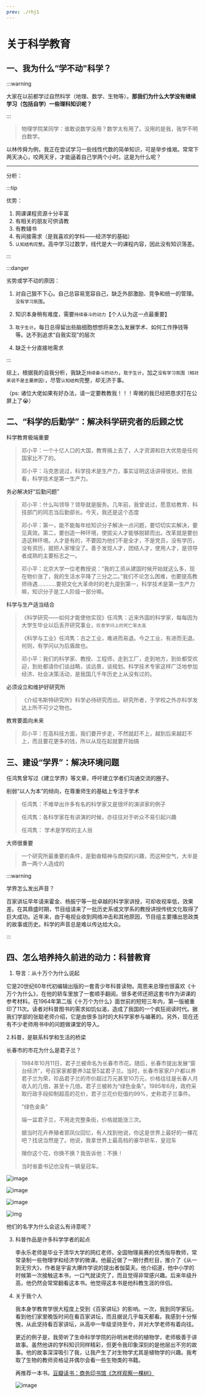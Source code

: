 ```yaml
---
prev: ./rhj1
---
```

# 关于科学教育

<MyViews/>

## 一、我为什么“学不动"科学？<Badge text="思考"/>

:::warning

大家在以前都学过自然科学（地理、数学、生物等）。**那我们为什么大学没有继续学习（包括自学）一些理科知识呢？**

:::

> 物理学院某同学：谁敢说数学没用？数学太有用了。没用的是我，我学不明白数学。

以林传舜为例，我正在尝试学习一些线性代数的简单知识，可是举步维艰。常常下两天决心，咬两天牙，才能逼着自己学两个小时。这是为什么呢？

---

分析：

:::tip

优势：

1. 网课课程资源十分丰富
2. 有相关的朋友可供请教
3. 有教辅书
4. 有间接需求（是我喜欢的学科——经济学的基础）
5. `认知结构完整`。高中学习过数学，线代是大一的课程内容，因此没有知识落差。

:::

:::danger

劣势或学不动的原因：

1. 对自己狠不下心。自己总容易宽容自己，缺乏外部激励、竞争和统一的管理。`没有学习氛围`。
2. 知识本身稍有难度，需要`持续奋斗的动力`【个人认为这一点最重要】

3. `耽于生计`。每日总得留出些脑细胞想想将来怎么发展学术、如何工作挣钱等等。达不到追求“自我实现”的层次

4. 缺乏十分直接地需求

:::

综上，根据我的自我分析，我缺乏`持续奋斗的动力`，`耽于生计`，加之`没有学习氛围（相对来说不是主要原因）`，尽管`认知结构`完整，却无济于事。

（ps: 诸位大佬如果有好办法，请一定要教教我！！！卑微的我已经把恳求打在公屏上了:sob:）

## 二、“科学的后勤学”：解决科学研究者的后顾之忧

科学教育极端重要

> 邓小平：一个十亿人口的大国，教育搞上去了，人才资源和巨大优势是任何国家比不了的。
>
> 邓小平：马克思说过，科学技术是生产力，事实证明这话讲得很对。依我看，科学技术是第一生产力。

务必解决好“后勤问题”

> 邓小平：什么叫领导？领导就是服务。几年前，我曾说过，愿意给教育、科技部门的同志当后勤部长。今天，我还是这个态度
>
> 邓小平：第一，能不能每年给知识分子解决一点问题，要切切实实解决，要见真效。第二，要创造一种环境，使拔尖人才能够脱颖而出。改革就是要创造这种环境。人才是有的，不要因为他们不是全才，不是党员，没有学历，没有资历，就把人家埋没了。善于发现人才，团结人才，使用人才，是领导者成熟的主要标志之一。
>
> 邓小平：北京大学一位老教授说：“我的工资从建国时候开始就这么多，现在物价涨了，我的生活水平降了三分之二。”我们不论怎么困难，也要提高教师待遇…………要把文化大革命时的老九提到第一，科学技术是第一生产力嘛，知识分子是工人阶级一部分嘛。

科学与生产适当结合

> 《科学研究——如何才能使他实现》任鸿隽：近来外国的科学家，每每因为大学生毕业以后丢开研究事业，`叹息学问上的死亡率太高`
>
> 《科学与工业》任鸿隽：古之工业，难进而易退。今之工业，有进而无退。何则，有学问以为后盾故也。
>
> 邓小平：我们的科学家、教授、工程师，走到工厂，走到地方，到处都受欢迎，到处都请你们谈战略，谈远景，谈规划。科学技术专家这样广泛地参加经济、社会决策活动，是我国几千年历史上从没有过的。

必须设立和维护好研究所

> 《介绍韦斯特研究所》科学必待研究而出。研究所者，于学校之外亦科学发达上所不可少之物也。

教育要面向未来

> 邓小平：在高科技方面，我们要开步走，不然就赶不上，越到后来越赶不上，而且要花更多的钱，所以从现在起就要开始搞

## 三、建设“学界”：解决环境问题

任鸿隽曾写过《建立学界》等文章，呼吁建立学者们沟通交流的圈子。

削弱“以人为本”的倾向，在尊重师生的基础上专注于学术

> 任鸿隽：不难举出许多有名的科学家又是很坏的演讲家的例子
>
> 任鸿隽：各科学家在有讲演的时候，亦往往对于听众不易引起兴趣
>
> 任鸿隽： 学术是学校的主人翁

大师很重要

> 一个研究所最重要的条件，是勤奋精神与商探的兴趣，而这种空气，大半是靠一两个人造成的

:::warning

学界怎么发出声音？

百家讲坛早年请来霍金、杨振宁等一批卓越的科学家讲授，可却收视率低，效果差。在其鼎盛时期，节目组请来了一批历史系或文学系的教授讲授传统文化取得了巨大成功。近年来，由于电视业收到网络冲击和其他原因，节目组主要播出思政类的故事或历史。科学的声音总是难以传达给大众。

:::

## 四、怎么培养持久前进的动力：科普教育<Badge text="重要" type="error"/>

1. 导言：从十万个为什么说起

它是20世纪60年代初编辑出版的一套青少年科普读物。周恩来总理也很喜欢《十万个为什么》，在他的轿车里放了一套顺手翻阅。很多老师还把这套书作为讲课的参考材料。在1964年第二版《十万个为什么》面世前的短短三年内，第一版被重印了11次。读者对科普图书的需求如饥似渴，造成了我国的一个疯狂阅读时代。据我们学部的张聪老师介绍，它是由很多当时的大科学家参与编著的。另外，现在还有不少老师用书中的问题做课堂的导入。

2.科普，是联系科学和生活的桥梁

长春市的市花为什么是君子兰？

> 1984年10月11日，君子兰被命名为长春市市花。随后，长春市提出发展“窗台经济”，号召家家都要养3盆至5盆君子兰。当时，长春市家家户户都以养君子兰为荣，珍品君子兰的市价超过万元甚至10万元，价格往往是长春人月收入的几倍，甚至十几倍。君子兰被称为“绿色金条”。1985年6月，政府采取行政手段抑制超高的花价，君子兰花价贬值约99%，史称君子兰事件。
>
> "绿色金条"
>
> 端一盆君子兰，不用走完整条街，价格就能涨三次。
>
> 据当时花卉养殖者郭凤仪回忆，有人找到他说，你这是世界上最好的一棵花吧？找说当然是了。他说，我拿世界上最高档的豪华轿车，皇冠车
>
> 険你这个花，你换不换？我告诉他：不换！
>
> 当时省委书记也没有一辆皇冠车。



![image](https://ss1.bdstatic.com/70cFuXSh_Q1YnxGkpoWK1HF6hhy/it/u=3502163496,1405609233&fm=26&gp=0.jpg)

![image](https://timgsa.baidu.com/timg?image&quality=80&size=b9999_10000&sec=1587067831917&di=9f8c0ba7bee3c05973155e05d74876a7&imgtype=0&src=http%3A%2F%2Fb-ssl.duitang.com%2Fuploads%2Fitem%2F201702%2F10%2F20170210082522_FBz4T.jpeg)

![image](https://timgsa.baidu.com/timg?image&quality=80&size=b9999_10000&sec=1587067635585&di=fd6d09d60114c01b470c98b6b34557b2&imgtype=0&src=http%3A%2F%2Fnews.cnhubei.com%2Fxw%2Fyl%2F201311%2FW020131125370604404771.jpg)

![img](https://timgsa.baidu.com/timg?image&quality=80&size=b9999_10000&sec=1587067933846&di=36fd1ed8fba6d8e7691e74c05ab6c6de&imgtype=0&src=http%3A%2F%2Fb-ssl.duitang.com%2Fuploads%2Fitem%2F201803%2F02%2F20180302232134_grlpm.jpeg)

他们的名字为什么会这么有诗意呢？



3. 科普作品是许多科学学者的起点

   李永乐老师是毕业于清华大学的网红老师，全国物理奥赛的优秀指导教师，常常录制一些物理学和经济学的微课。他最近做了一期付费栏目，推介了《从一到无穷大》，作者是宇宙大爆炸学说的提出者伽莫夫。他介绍道，他中小学的时候第一次接触这本书，一口气就读完了，而且觉得非常感兴趣。后来年级升高，他仍然会常常翻看这本书。他觉得这本书是他科教生涯的伴侣。

4. 关于我个人

   我本身学教育学很大程度上受到《百家讲坛》的影响。一次，我到同学家玩，看到他们家里晚饭时间在看百家讲坛，而且据说几乎每天都看。我感到十分惭愧，从此坚持看百家讲坛，从高中一年级坚持至今，并对大学老师有着向往。

   更近的例子是，我旁听了生命科学学院的孙明洲老师的植物学，老师极善于讲故事。虽然他讲的学科知识同样精彩，但更令我印象深刻的是他层出不穷的故事。他的故事深深吸引了我，让我产生了对生物学尤其是植物学的兴趣。我考取了生物的教师资格证并偶尔会看一些生物类的书籍。

   再推荐一本书。[豆瓣读书：商务印书馆《怎样观察一棵树》](https://book.douban.com/subject/26901529/)

   ![image](https://ss1.bdstatic.com/70cFuXSh_Q1YnxGkpoWK1HF6hhy/it/u=706561165,3676659620&fm=26&gp=0.jpg)

<MyValine />